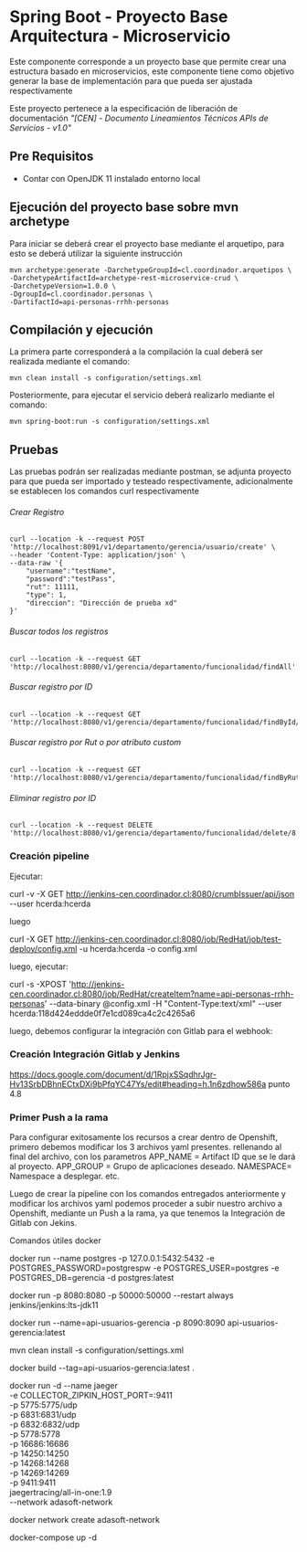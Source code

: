 # Spring Boot - Proyecto Base Arquitectura - Microservicio 

Este componente corresponde a un proyecto base que permite crear una estructura basado en microservicios, este componente tiene como objetivo generar la base de implementación para que pueda ser ajustada respectivamente

Este proyecto pertenece a la especificación de liberación de documentación *"[CEN] - Documento Lineamientos Técnicos APIs de Servicios  - v1.0"*
 
## Pre Requisitos

* Contar con OpenJDK 11 instalado entorno local

## Ejecución del proyecto base sobre mvn archetype
Para iniciar se deberá crear el proyecto base mediante el arquetipo, para esto se deberá utilizar la siguiente instrucción

```
mvn archetype:generate -DarchetypeGroupId=cl.coordinador.arquetipos \
-DarchetypeArtifactId=archetype-rest-microservice-crud \
-DarchetypeVersion=1.0.0 \
-DgroupId=cl.coordinador.personas \
-DartifactId=api-personas-rrhh-personas

```

## Compilación y ejecución
La primera parte corresponderá a la compilación la cual deberá ser realizada mediante el comando:


```
mvn clean install -s configuration/settings.xml
```
Posteriormente, para ejecutar el servicio deberá realizarlo mediante el comando:

```
mvn spring-boot:run -s configuration/settings.xml
```


## Pruebas

Las pruebas podrán ser realizadas mediante postman, se adjunta proyecto para que pueda ser importado y testeado respectivamente, adicionalmente se establecen los comandos curl respectivamente


###### Crear Registro
```
curl --location -k --request POST 'http://localhost:8091/v1/departamento/gerencia/usuario/create' \
--header 'Content-Type: application/json' \
--data-raw '{
    "username":"testName",
    "password":"testPass",
    "rut": 11111,
    "type": 1,
    "direccion": "Dirección de prueba xd"
}'
```

###### Buscar todos los registros
```
curl --location -k --request GET 'http://localhost:8080/v1/gerencia/departamento/funcionalidad/findAll'
```

###### Buscar registro por ID
```
curl --location -k --request GET 'http://localhost:8080/v1/gerencia/departamento/funcionalidad/findById/1'
```

###### Buscar registro por Rut o por atributo custom
```
curl --location -k --request GET 'http://localhost:8080/v1/gerencia/departamento/funcionalidad/findByRut/11111'
```

###### Eliminar registro por ID
```
curl --location -k --request DELETE 'http://localhost:8080/v1/gerencia/departamento/funcionalidad/delete/8'
```

### Creación pipeline

Ejecutar:

curl -v -X GET http://jenkins-cen.coordinador.cl:8080/crumbIssuer/api/json --user hcerda:hcerda

luego

curl -X GET http://jenkins-cen.coordinador.cl:8080/job/RedHat/job/test-deploy/config.xml -u hcerda:hcerda -o config.xml

luego, ejecutar:

curl -s -XPOST 'http://jenkins-cen.coordinador.cl:8080/job/RedHat/createItem?name=api-personas-rrhh-personas' --data-binary @config.xml -H "Content-Type:text/xml" --user hcerda:118d424eddde0f7e1cd089ca4c2c4265a6

luego, debemos configurar la integración con Gitlab para el webhook:

### Creación Integración Gitlab y Jenkins
https://docs.google.com/document/d/1RpjxSSqdhrJgr-Hv13SrbDBhnECtxDXi9bPfqYC47Ys/edit#heading=h.1n6zdhow586a
punto 4.8

### Primer Push a la rama
Para configurar exitosamente los recursos a crear dentro de Openshift,
primero debemos modificar los 3 archivos yaml presentes. rellenando al
final del archivo, con los parametros APP_NAME = Artifact ID que se le
dará al proyecto. APP_GROUP = Grupo de aplicaciones deseado. NAMESPACE= Namespace a desplegar. etc.

Luego de crear la pipeline con los comandos entregados anteriormente y modificar los archivos yaml
podemos proceder a subir nuestro archivo a Openshift, mediante un Push
a la rama, ya que tenemos la Integración de Gitlab con Jekins.






Comandos útiles docker

docker run --name postgres -p 127.0.0.1:5432:5432 -e POSTGRES_PASSWORD=postgrespw -e POSTGRES_USER=postgres -e POSTGRES_DB=gerencia -d postgres:latest

docker run -p 8080:8080 -p 50000:50000 --restart always jenkins/jenkins:lts-jdk11

docker run --name=api-usuarios-gerencia -p 8090:8090 api-usuarios-gerencia:latest

mvn clean install -s configuration/settings.xml

docker build --tag=api-usuarios-gerencia:latest .

docker run -d --name jaeger \
  -e COLLECTOR_ZIPKIN_HOST_PORT=:9411 \
  -p 5775:5775/udp \
  -p 6831:6831/udp \
  -p 6832:6832/udp \
  -p 5778:5778 \
  -p 16686:16686 \
  -p 14250:14250 \
  -p 14268:14268 \
  -p 14269:14269 \
  -p 9411:9411 \
  jaegertracing/all-in-one:1.9 \
  --network adasoft-network

docker network create adasoft-network

docker-compose up -d


